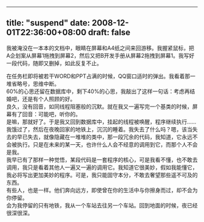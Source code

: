 
---
title: "suspend"
date: 2008-12-01T22:36:00+08:00
draft: false
---

我被淹没在一本本的文档中，眼睛在屏幕和A4纸之间来回游移。我握紧鼠标，把A企划案从屏幕1拖拽到屏幕2，然后又把B开发手册从屏幕2拖拽到屏幕1。我写好一段代码，随即又删掉，如此反复不止。
<div>
 在任务栏即将被若干WORD和PPT占满的时候，QQ窗口适时的弹出。我看着那一堆省略号，思维中断。
</div>
<div>
 60%的心思还留在数据库中，剩下40%的心思，我敲出了这样一句话：考虑再结婚吧，还是有个人照顾的好。
</div>
<div>
 良久，没有回音，如同线程阻塞般的沉默。就在我又一遍写完一个基类的时候，屏幕有了回音：可能吧，听你的。
</div>
<div>
 是嘛，那就好了。于是我又回到数据库中，挂起的线程被唤醒，程序继续执行……
</div>
<div>
 我饿过了，然后在夜晚回家的地铁上，沉沉的睡着。我失去了什么吗？嗯，该当失去的早已失去，就像隐藏在一堆堆的类中，那一段冗余的代码，我知道，它永远不会被执行。只是在未来的某一天，也许什么人会不经意的调用到它，而那个人不会是我。
</div>
<div>
 我早已有了那样一种觉悟，某段代码是一套程序的核心，可是我看不懂，也不敢去调用，我只是看着其他人一遍又一遍的调用它。我知道它很美妙，假如我能懂它，我必将写出更加美妙的程序。可是，我只能固守本分，不敢去奢望那些遥不可及的东西。
</div>
<div>
 有些人，也是一样。他们奔向远方，即使曾在你的生活中与你擦身而过，却不会为你停留。
</div>
<div>
 会为我停留的只有地铁，我从一个车站去往另一个车站。回到地面的时候，夜已经很深很深。
</div> 

